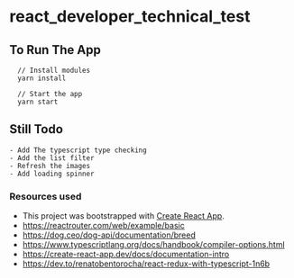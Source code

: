 # react_developer_technical_test


## To Run The App
```
  // Install modules
  yarn install

  // Start the app
  yarn start
```

## Still Todo
```
- Add The typescript type checking
- Add the list filter
- Refresh the images
- Add loading spinner
```


### Resources used

- This project was bootstrapped with [Create React App](https://github.com/facebook/create-react-app).
- https://reactrouter.com/web/example/basic
- https://dog.ceo/dog-api/documentation/breed
- https://www.typescriptlang.org/docs/handbook/compiler-options.html
- https://create-react-app.dev/docs/documentation-intro
- https://dev.to/renatobentorocha/react-redux-with-typescript-1n6b
